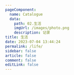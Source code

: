 ```yaml
---
pageComponent:
  name: Catalogue
  data:
    path: 02.生活
    imgUrl: /images/photo.png
    description: 记录
title: 生活
date: 2023-07-04 13:44:24
permalink: /life/
sidebar: false
article: false
comment: false
editLink: false
---
```

